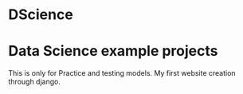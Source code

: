 # DScience

# Data Science example projects

This is only for Practice and testing models.
My first website creation through django.
